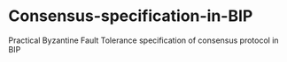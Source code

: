 # Consensus-specification-in-BIP
Practical Byzantine Fault Tolerance specification of consensus protocol in BIP
